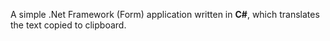 A simple .Net Framework (Form) application written in **C#**, which translates the text copied to clipboard. 
